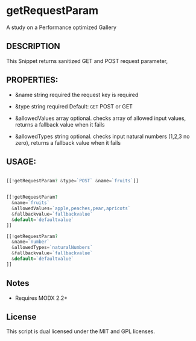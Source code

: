 # getRequestParam

A study on a Performance optimized Gallery 

## DESCRIPTION

This Snippet returns sanitized GET and POST request parameter,


## PROPERTIES:

* &name string required
	the request key is required

* &type string required Default: `GET`
	POST or GET

* &allowedValues array optional. 
	checks array of allowed input values,  returns a fallback value when it fails

* &allowedTypes string optional. 
 	checks input natural numbers (1,2,3 no zero), returns a fallback value when it fails   


## USAGE:

```php

[[!getRequestParam? &type=`POST` &name=`fruits`]]


[[!getRequestParam? 
  &name=`fruits` 
  &allowedValues=`apple,peaches,pear,apricots` 
  &fallbackvalue=`fallbackvalue` 
  &default=`defaultvalue`
]]

[[!getRequestParam? 
  &name=`number` 
  &allowedTypes=`naturalNumbers` 
  &fallbackvalue=`fallbackvalue` 
  &default=`defaultvalue` 
]]
```

## Notes

* Requires MODX 2.2+

## License

This script is dual licensed under the MIT and GPL licenses.



